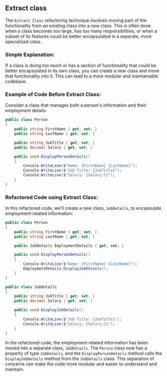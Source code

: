 ## Extract class
The `Extract Class` refactoring technique involves moving part of the functionality from an existing class into a new class. This is often done when a class becomes too large, has too many responsibilities, or when a subset of its features could be better encapsulated in a separate, more specialized class.
### Simple Explanation:
If a class is doing too much or has a section of functionality that could be better encapsulated in its own class, you can create a new class and move that functionality into it. This can lead to a more modular and maintainable codebase.
### Example of Code Before Extract Class:
Consider a class that manages both a person's information and their employment details:
```csharp
public class Person
{
    public string FirstName { get; set; }
    public string LastName { get; set; }

    public string JobTitle { get; set; }
    public decimal Salary { get; set; }

    public void DisplayPersonDetails()
    {
        Console.WriteLine($"Name: {FirstName} {LastName}");
        Console.WriteLine($"Job Title: {JobTitle}");
        Console.WriteLine($"Salary: {Salary:C}");
    }
}
```
### Refactored Code using Extract Class:
In this refactored code, we'll create a new class, `JobDetails`, to encapsulate employment-related information:
```csharp
public class Person
{
    public string FirstName { get; set; }
    public string LastName { get; set; }

    public JobDetails EmploymentDetails { get; set; }

    public void DisplayPersonDetails()
    {
        Console.WriteLine($"Name: {FirstName} {LastName}");
        EmploymentDetails.DisplayJobDetails();
    }
}

public class JobDetails
{
    public string JobTitle { get; set; }
    public decimal Salary { get; set; }

    public void DisplayJobDetails()
    {
        Console.WriteLine($"Job Title: {JobTitle}");
        Console.WriteLine($"Salary: {Salary:C}");
    }
}
```
In the refactored code, the employment-related information has been moved into a separate class, `JobDetails`. The `Person` class now has a property of type `JobDetails`, and the `DisplayPersonDetails` method calls the `DisplayJobDetails` method from the `JobDetails` class. This separation of concerns can make the code more modular and easier to understand and maintain.